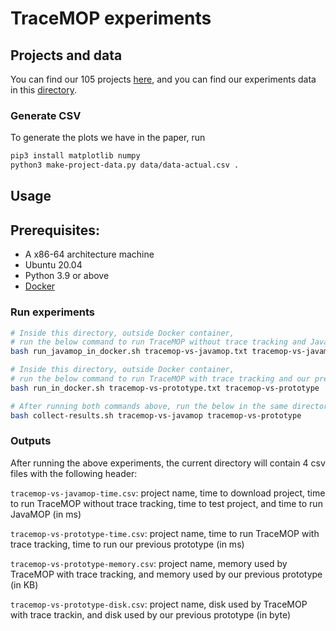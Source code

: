 # TraceMOP experiments

## Projects and data

You can find our 105 projects [here](data/projects.csv), and you can find our experiments data in this [directory](data).

### Generate CSV 

To generate the plots we have in the paper, run

```bash
pip3 install matplotlib numpy
python3 make-project-data.py data/data-actual.csv .
```


## Usage

## Prerequisites:
- A x86-64 architecture machine
- Ubuntu 20.04
- Python 3.9 or above
- [Docker](https://docs.docker.com/get-docker/)

### Run experiments

```bash
# Inside this directory, outside Docker container,
# run the below command to run TraceMOP without trace tracking and JavaMOP (could take multiple days)
bash run_javamop_in_docker.sh tracemop-vs-javamop.txt tracemop-vs-javamop

# Inside this directory, outside Docker container,
# run the below command to run TraceMOP with trace tracking and our previous prototype (could take multiple days)
bash run_in_docker.sh tracemop-vs-prototype.txt tracemop-vs-prototype

# After running both commands above, run the below in the same directory
bash collect-results.sh tracemop-vs-javamop tracemop-vs-prototype
```

### Outputs
After running the above experiments, the current directory will contain 4 csv files with the following header:

`tracemop-vs-javamop-time.csv`: project name, time to download project, time to run TraceMOP without trace tracking, time to test project, and time to run JavaMOP (in ms)

`tracemop-vs-prototype-time.csv`: project name, time to run TraceMOP with trace tracking, time to run our previous prototype (in ms)

`tracemop-vs-prototype-memory.csv`: project name, memory used by TraceMOP with trace tracking, and memory used by our previous prototype (in KB)

`tracemop-vs-prototype-disk.csv`: project name, disk used by TraceMOP with trace trackin, and disk used by our previous prototype (in byte)
